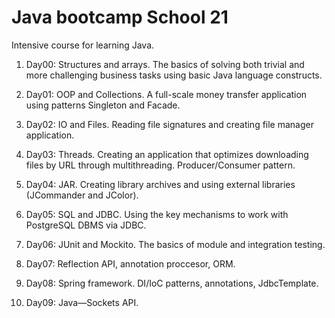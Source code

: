# Java bootcamp School 21

Intensive course for learning Java.

1. Day00: Structures and arrays. The basics of solving both trivial and more challenging business tasks using basic Java language constructs.

2. Day01: OOP and Collections. A full-scale money transfer application using patterns Singleton and Facade.

3. Day02: IO and Files. Reading file signatures and creating file manager application.

4. Day03: Threads. Creating an application that optimizes downloading files by URL through multithreading. Producer/Consumer pattern.

5. Day04: JAR. Creating library archives and using external libraries (JCommander and JColor).

6. Day05: SQL and JDBC. Using the key mechanisms to work with PostgreSQL DBMS via JDBC.

7. Day06: JUnit and Mockito. The basics of module and integration testing.

8. Day07: Reflection API, annotation proccesor, ORM.

9. Day08: Spring framework. DI/IoC patterns, annotations, JdbcTemplate.

10. Day09: Java—Sockets API.


